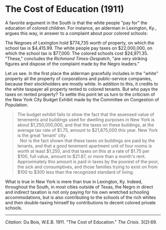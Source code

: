 <!--
title:   The Cost of Education
author:  Du Bois, W.E.B.
journal: The Crisis
year:    1911
volume:  3
issue:   2
pages:   69
-->

# The Cost of Education (1911)

A favorite argument in the South is that the white people "pay for" the education of colored children. For instance, an alderman in Lexington, Ky., argues this way, in answer to a complaint about poor colored schools:

The Negroes of Lexington hold $774,735 worth of property, on which the school tax is $4,415.99. The white people pay taxes on $22,000,000, on which the school tax is $77,000. The colored schools cost $24,971.35. "These," concludes the *Richmond Times-Despatch*, "are very striking figures and dispose of the complaint made by the Negro leaders."

Let us see. In the first place the alderman gracefully includes in the "white" property all the property of corporations and public-service companies, because their stockholders are mostly white. In addition to this, it credits to the white taxpayer all property rented to colored tenants. But who pays the taxes on rented property? To settle this point let us turn to the criticism of the New York City Budget Exhibit made by the Committee on Congestion of Population.

> The budget exhibit fails to show the fact that the assessed value of tenements and buildings used for dwelling purposes in New York is about $1,250,000,000, and that the taxes on these buildings, at the average tax rate of $1.75, amount to $21,875,000 this year. New York is the great 'tenant' city.    
> &nbsp;
> Nor is the fact shown that these taxes on buildings are paid by the tenants, and that a good tenement apartment unit of four rooms is worth at least $1,250, and that taxes on this at a rate of $1.75 per $100, full value, amount to $21.87, or more than a month's rent. Approximately this amount is paid in taxes by the poorest of the poor, the sick and consumptives, and those families trying to exist on from $100 to $300 less than the recognized standard of living.

What is true in New York is mere than true in Lexington, Ky. Indeed, throughout the South, in most cities outside of Texas, the Negro in direct and indirect taxation is not only paying for his own wretched schooling accommodations, but is also contributing to the schools of the rich whites and then double-taxing himself by contributions to decent colored private schools.

______________
*Citation:* Du Bois, W.E.B. 1911. "The Cost of Education." *The Crisis*. 3(2):69.